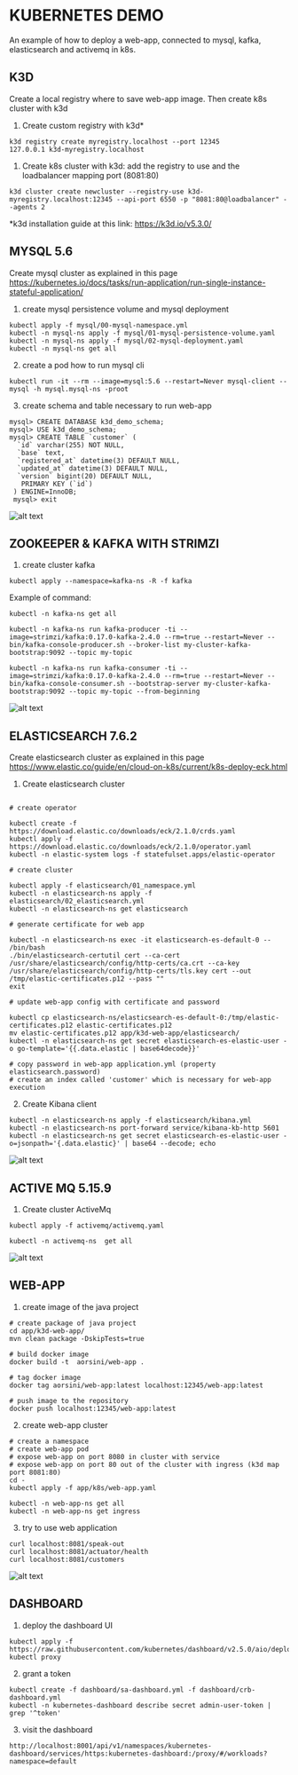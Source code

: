 # KUBERNETES DEMO

An example of how to deploy a web-app, connected to mysql, kafka, elasticsearch and activemq in k8s.

## K3D

Create a local registry where to save web-app image. Then create k8s cluster with k3d

1. Create custom registry with k3d*

```shell 
k3d registry create myregistry.localhost --port 12345 
127.0.0.1 k3d-myregistry.localhost 
```

1. Create k8s cluster with k3d: add the registry to use and the loadbalancer mapping port (8081:80)

```shell 
k3d cluster create newcluster --registry-use k3d-myregistry.localhost:12345 --api-port 6550 -p "8081:80@loadbalancer" --agents 2 
```

*k3d installation guide at this link: https://k3d.io/v5.3.0/

## MYSQL 5.6

Create mysql cluster as explained in this page https://kubernetes.io/docs/tasks/run-application/run-single-instance-stateful-application/

1. create mysql persistence volume and mysql deployment

```shell
kubectl apply -f mysql/00-mysql-namespace.yml
kubectl -n mysql-ns apply -f mysql/01-mysql-persistence-volume.yaml
kubectl -n mysql-ns apply -f mysql/02-mysql-deployment.yaml 
kubectl -n mysql-ns get all
```

2. create a pod how to run mysql cli
```shell
kubectl run -it --rm --image=mysql:5.6 --restart=Never mysql-client -- mysql -h mysql.mysql-ns -proot
```

3. create schema and table necessary to run web-app

```shell
mysql> CREATE DATABASE k3d_demo_schema;
mysql> USE k3d_demo_schema;
mysql> CREATE TABLE `customer` (
  `id` varchar(255) NOT NULL,
  `base` text,
  `registered_at` datetime(3) DEFAULT NULL,
  `updated_at` datetime(3) DEFAULT NULL,
  `version` bigint(20) DEFAULT NULL,
   PRIMARY KEY (`id`)
 ) ENGINE=InnoDB;
 mysql> exit
```
![alt text](https://github.com/orsinialberto/k8s-demo/blob/main/graph/mysql.png)

## ZOOKEEPER & KAFKA WITH STRIMZI

1. create cluster kafka

```shell
kubectl apply --namespace=kafka-ns -R -f kafka
```

Example of command: 

```shell
kubectl -n kafka-ns get all

kubectl -n kafka-ns run kafka-producer -ti --image=strimzi/kafka:0.17.0-kafka-2.4.0 --rm=true --restart=Never -- bin/kafka-console-producer.sh --broker-list my-cluster-kafka-bootstrap:9092 --topic my-topic

kubectl -n kafka-ns run kafka-consumer -ti --image=strimzi/kafka:0.17.0-kafka-2.4.0 --rm=true --restart=Never -- bin/kafka-console-consumer.sh --bootstrap-server my-cluster-kafka-bootstrap:9092 --topic my-topic --from-beginning
```
![alt text](https://github.com/orsinialberto/k8s-demo/blob/main/graph/kafka.png)

## ELASTICSEARCH 7.6.2

Create elasticsearch cluster as explained in this page https://www.elastic.co/guide/en/cloud-on-k8s/current/k8s-deploy-eck.html

1. Create elasticsearch cluster
   
```shell

# create operator

kubectl create -f https://download.elastic.co/downloads/eck/2.1.0/crds.yaml
kubectl apply -f https://download.elastic.co/downloads/eck/2.1.0/operator.yaml
kubectl -n elastic-system logs -f statefulset.apps/elastic-operator  

# create cluster

kubectl apply -f elasticsearch/01_namespace.yml
kubectl -n elasticsearch-ns apply -f elasticsearch/02_elasticsearch.yml
kubectl -n elasticsearch-ns get elasticsearch

# generate certificate for web app

kubectl -n elasticsearch-ns exec -it elasticsearch-es-default-0 -- /bin/bash
./bin/elasticsearch-certutil cert --ca-cert /usr/share/elasticsearch/config/http-certs/ca.crt --ca-key /usr/share/elasticsearch/config/http-certs/tls.key cert --out /tmp/elastic-certificates.p12 --pass ""
exit

# update web-app config with certificate and password

kubectl cp elasticsearch-ns/elasticsearch-es-default-0:/tmp/elastic-certificates.p12 elastic-certificates.p12
mv elastic-certificates.p12 app/k3d-web-app/elasticsearch/
kubectl -n elasticsearch-ns get secret elasticsearch-es-elastic-user -o go-template='{{.data.elastic | base64decode}}'

# copy password in web-app application.yml (property elasticsearch.password)
# create an index called 'customer' which is necessary for web-app execution
```

2. Create Kibana client

```shell
kubectl -n elasticsearch-ns apply -f elasticsearch/kibana.yml
kubectl -n elasticsearch-ns port-forward service/kibana-kb-http 5601
kubectl -n elasticsearch-ns get secret elasticsearch-es-elastic-user -o=jsonpath='{.data.elastic}' | base64 --decode; echo
```

![alt text](https://github.com/orsinialberto/k8s-demo/blob/main/graph/kube-elastic.png)

## ACTIVE MQ 5.15.9

1. Create cluster ActiveMq

```shell
kubectl apply -f activemq/activemq.yaml

kubectl -n activemq-ns  get all
```
![alt text](https://github.com/orsinialberto/k8s-demo/blob/main/graph/kube-amq.png)

## WEB-APP

1. create image of the java project

```shell
# create package of java project
cd app/k3d-web-app/
mvn clean package -DskipTests=true

# build docker image
docker build -t  aorsini/web-app . 

# tag docker image 
docker tag aorsini/web-app:latest localhost:12345/web-app:latest 

# push image to the repository
docker push localhost:12345/web-app:latest 
```

2. create web-app cluster

```shell 
# create a namespace
# create web-app pod
# expose web-app on port 8080 in cluster with service
# expose web-app on port 80 out of the cluster with ingress (k3d map port 8081:80)
cd -
kubectl apply -f app/k8s/web-app.yaml 

kubectl -n web-app-ns get all
kubectl -n web-app-ns get ingress
``` 

3.  try to use web application

```shell 
curl localhost:8081/speak-out
curl localhost:8081/actuator/health
curl localhost:8081/customers 
```
![alt text](https://github.com/orsinialberto/k8s-demo/blob/main/graph/default.png)

## DASHBOARD

1. deploy the dashboard UI

```shell
kubectl apply -f https://raw.githubusercontent.com/kubernetes/dashboard/v2.5.0/aio/deploy/recommended.yaml
kubectl proxy
```

2. grant a token

```shell
kubectl create -f dashboard/sa-dashboard.yml -f dashboard/crb-dashboard.yml
kubectl -n kubernetes-dashboard describe secret admin-user-token | grep '^token'
```

3. visit the dashboard

```shell
http://localhost:8001/api/v1/namespaces/kubernetes-dashboard/services/https:kubernetes-dashboard:/proxy/#/workloads?namespace=default
```
